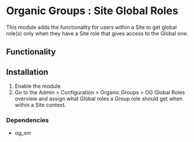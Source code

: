 # Organic Groups : Site Global Roles
This module adds the functionality for users within a Site to get global role(s)
only when they have a Site role that gives access to the Global one.


## Functionality

## Installation
1. Enable the module.
2. Go to the Admin > Configuration > Organic Groups > OG Global Roles overview
   and assign what Global roles a Group role should get when within a Site
   context.

### Dependencies
* og_sm
